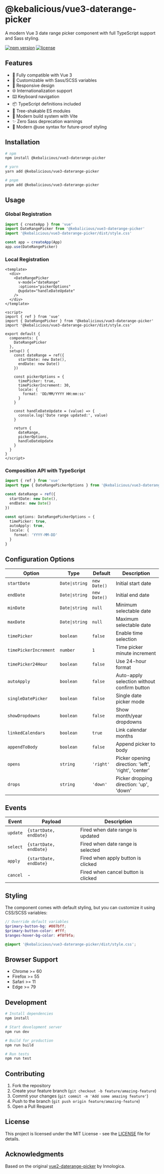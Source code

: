 # @kebalicious/vue3-daterange-picker

A modern Vue 3 date range picker component with full TypeScript support and Sass styling.

[![npm version](https://badge.fury.io/js/@kebalicious%2Fvue3-daterange-picker.svg)](https://badge.fury.io/js/@kebalicious%2Fvue3-daterange-picker)
[![license](https://img.shields.io/badge/license-MIT-blue.svg)](https://github.com/kebalicious/vue3-daterange-picker/blob/main/LICENSE)

## Features

- 📅 Fully compatible with Vue 3
- 🎨 Customizable with Sass/SCSS variables  
- 📱 Responsive design
- 🌐 Internationalization support
- ⌨️ Keyboard navigation
- 📦 TypeScript definitions included
- 🎯 Tree-shakable ES modules
- 🔧 Modern build system with Vite
- ✨ Zero Sass deprecation warnings
- 🚀 Modern @use syntax for future-proof styling

## Installation

```bash
# npm
npm install @kebalicious/vue3-daterange-picker

# yarn
yarn add @kebalicious/vue3-daterange-picker

# pnpm
pnpm add @kebalicious/vue3-daterange-picker
```

## Usage

### Global Registration

```javascript
import { createApp } from 'vue'
import DateRangePicker from '@kebalicious/vue3-daterange-picker'
import '@kebalicious/vue3-daterange-picker/dist/style.css'

const app = createApp(App)
app.use(DateRangePicker)
```

### Local Registration

```vue
<template>
  <div>
    <DateRangePicker 
      v-model="dateRange"
      :options="pickerOptions"
      @update="handleDateUpdate"
    />
  </div>
</template>

<script>
import { ref } from 'vue'
import { DateRangePicker } from '@kebalicious/vue3-daterange-picker'
import '@kebalicious/vue3-daterange-picker/dist/style.css'

export default {
  components: {
    DateRangePicker
  },
  setup() {
    const dateRange = ref({
      startDate: new Date(),
      endDate: new Date()
    })
    
    const pickerOptions = {
      timePicker: true,
      timePickerIncrement: 30,
      locale: {
        format: 'DD/MM/YYYY HH:mm:ss'
      }
    }
    
    const handleDateUpdate = (value) => {
      console.log('Date range updated:', value)
    }
    
    return {
      dateRange,
      pickerOptions,
      handleDateUpdate
    }
  }
}
</script>
```

### Composition API with TypeScript

```typescript
import { ref } from 'vue'
import type { DateRangePickerOptions } from '@kebalicious/vue3-daterange-picker'

const dateRange = ref({
  startDate: new Date(),
  endDate: new Date()
})

const options: DateRangePickerOptions = {
  timePicker: true,
  autoApply: true,
  locale: {
    format: 'YYYY-MM-DD'
  }
}
```

## Configuration Options

| Option | Type | Default | Description |
|--------|------|---------|-------------|
| `startDate` | `Date\|string` | `new Date()` | Initial start date |
| `endDate` | `Date\|string` | `new Date()` | Initial end date |
| `minDate` | `Date\|string` | `null` | Minimum selectable date |
| `maxDate` | `Date\|string` | `null` | Maximum selectable date |
| `timePicker` | `boolean` | `false` | Enable time selection |
| `timePickerIncrement` | `number` | `1` | Time picker minute increment |
| `timePicker24Hour` | `boolean` | `false` | Use 24-hour format |
| `autoApply` | `boolean` | `false` | Auto-apply selection without confirm button |
| `singleDatePicker` | `boolean` | `false` | Single date picker mode |
| `showDropdowns` | `boolean` | `false` | Show month/year dropdowns |
| `linkedCalendars` | `boolean` | `true` | Link calendar months |
| `appendToBody` | `boolean` | `false` | Append picker to body |
| `opens` | `string` | `'right'` | Picker opening direction: 'left', 'right', 'center' |
| `drops` | `string` | `'down'` | Picker dropping direction: 'up', 'down' |

## Events

| Event | Payload | Description |
|-------|---------|-------------|
| `update` | `{startDate, endDate}` | Fired when date range is updated |
| `select` | `{startDate, endDate}` | Fired when date range is selected |
| `apply` | `{startDate, endDate}` | Fired when apply button is clicked |
| `cancel` | - | Fired when cancel button is clicked |

## Styling

The component comes with default styling, but you can customize it using CSS/SCSS variables:

```scss
// Override default variables
$primary-button-bg: #007bff;
$primary-button-color: #fff;
$ranges-hover-bg-color: #f8f9fa;

@import '@kebalicious/vue3-daterange-picker/dist/style.css';
```

## Browser Support

- Chrome >= 60
- Firefox >= 55
- Safari >= 11
- Edge >= 79

## Development

```bash
# Install dependencies
npm install

# Start development server
npm run dev

# Build for production
npm run build

# Run tests
npm run test
```

## Contributing

1. Fork the repository
2. Create your feature branch (`git checkout -b feature/amazing-feature`)
3. Commit your changes (`git commit -m 'Add some amazing feature'`)
4. Push to the branch (`git push origin feature/amazing-feature`)
5. Open a Pull Request

## License

This project is licensed under the MIT License - see the [LICENSE](LICENSE) file for details.

## Acknowledgments

Based on the original [vue2-daterange-picker](https://github.com/Innologica/vue2-daterange-picker) by Innologica.
